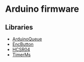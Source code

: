 # Arduino firmware

## Libraries

- [ArduinoQueue](https://github.com/EinarArnason/ArduinoQueue)
- [EncButton](https://github.com/GyverLibs/EncButton)
- [HCSR04](https://github.com/Martinsos/arduino-lib-hc-sr04)
- [TimerMs](https://github.com/GyverLibs/TimerMs)
